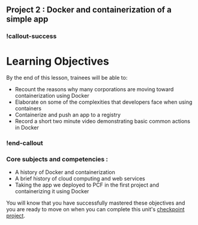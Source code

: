 ## Project 2 :  Docker and containerization of a simple app

### !callout-success
# Learning Objectives
By the end of this lesson, trainees will be able to:
- Recount the reasons why many corporations are moving toward containerization using Docker
- Elaborate on some of the complexities that developers face when using containers
- Containerize and push an app to a registry
- Record a short two minute video demonstrating basic common actions in Docker
### !end-callout


### Core subjects and competencies : 
- A history of Docker and containerization
- A brief history of cloud computing and web services
- Taking the app we deployed to PCF in the first project and containerizing it using Docker

 You will know that you have successfully mastered these objectives and you are ready to move on when you can complete this unit's [checkpoint project](./99-checkpoint-project.md).
